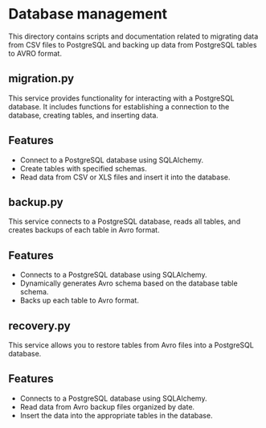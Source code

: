 # Database management

This directory contains scripts and documentation related to migrating data from CSV files to PostgreSQL and backing up data from PostgreSQL tables to AVRO format.

## migration.py

This service provides functionality for interacting with a PostgreSQL database. It includes functions for establishing a connection to the database, creating tables, and inserting data.

## Features
- Connect to a PostgreSQL database using SQLAlchemy.
- Create tables with specified schemas.
- Read data from CSV or XLS files and insert it into the database.

## backup.py

This service connects to a PostgreSQL database, reads all tables, and creates backups of each table in Avro format.

## Features

- Connects to a PostgreSQL database using SQLAlchemy.
- Dynamically generates Avro schema based on the database table schema.
- Backs up each table to Avro format.

## recovery.py

This service allows you to restore tables from Avro files into a PostgreSQL database.

## Features

- Connects to a PostgreSQL database using SQLAlchemy.
- Read data from Avro backup files organized by date.
- Insert the data into the appropriate tables in the database.


